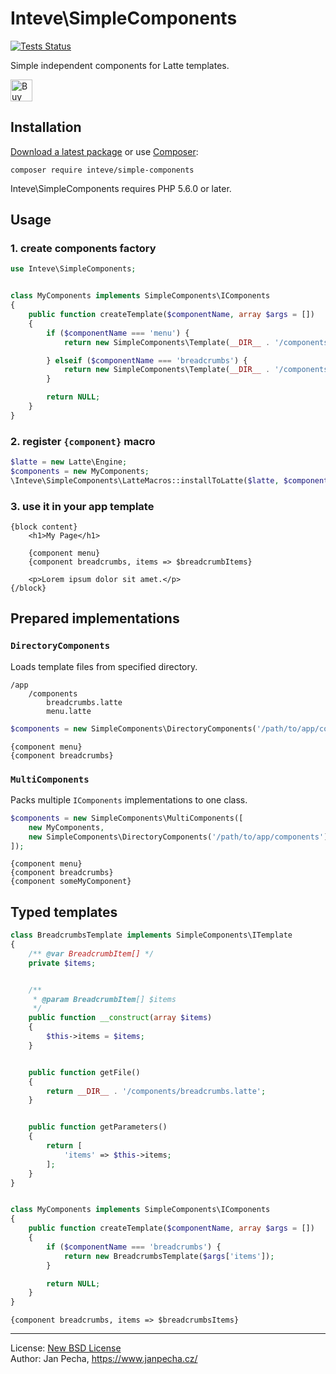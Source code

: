 
# Inteve\SimpleComponents

[![Tests Status](https://github.com/inteve/simple-components/workflows/Tests/badge.svg)](https://github.com/inteve/simple-components/actions)

Simple independent components for Latte templates.

<a href="https://www.paypal.me/janpecha/5eur"><img src="https://buymecoffee.intm.org/img/button-paypal-white.png" alt="Buy me a coffee" height="35"></a>


## Installation

[Download a latest package](https://github.com/inteve/simple-components/releases) or use [Composer](http://getcomposer.org/):

```
composer require inteve/simple-components
```

Inteve\SimpleComponents requires PHP 5.6.0 or later.


## Usage

### 1. create components factory

```php
use Inteve\SimpleComponents;


class MyComponents implements SimpleComponents\IComponents
{
	public function createTemplate($componentName, array $args = [])
	{
		if ($componentName === 'menu') {
			return new SimpleComponents\Template(__DIR__ . '/components/Menu.latte');

		} elseif ($componentName === 'breadcrumbs') {
			return new SimpleComponents\Template(__DIR__ . '/components/Breadcrumbs.latte', $args);
		}

		return NULL;
	}
}
```


### 2. register `{component}` macro

```php
$latte = new Latte\Engine;
$components = new MyComponents;
\Inteve\SimpleComponents\LatteMacros::installToLatte($latte, $components);
```


### 3. use it in your app template

```latte
{block content}
	<h1>My Page</h1>

	{component menu}
	{component breadcrumbs, items => $breadcrumbItems}

	<p>Lorem ipsum dolor sit amet.</p>
{/block}
```


## Prepared implementations

### `DirectoryComponents`

Loads template files from specified directory.

```
/app
	/components
		breadcrumbs.latte
		menu.latte
```

```php
$components = new SimpleComponents\DirectoryComponents('/path/to/app/components');
```

```latte
{component menu}
{component breadcrumbs}
```


### `MultiComponents`

Packs multiple `IComponents` implementations to one class.

```php
$components = new SimpleComponents\MultiComponents([
	new MyComponents,
	new SimpleComponents\DirectoryComponents('/path/to/app/components')
]);
```

```latte
{component menu}
{component breadcrumbs}
{component someMyComponent}
```


## Typed templates

```php
class BreadcrumbsTemplate implements SimpleComponents\ITemplate
{
	/** @var BreadcrumbItem[] */
	private $items;


	/**
	 * @param BreadcrumbItem[] $items
	 */
	public function __construct(array $items)
	{
		$this->items = $items;
	}


	public function getFile()
	{
		return __DIR__ . '/components/breadcrumbs.latte';
	}


	public function getParameters()
	{
		return [
			'items' => $this->items;
		];
	}
}


class MyComponents implements SimpleComponents\IComponents
{
	public function createTemplate($componentName, array $args = [])
	{
		if ($componentName === 'breadcrumbs') {
			return new BreadcrumbsTemplate($args['items']);
		}

		return NULL;
	}
}
```

```latte
{component breadcrumbs, items => $breadcrumbsItems}
```


------------------------------

License: [New BSD License](license.md)
<br>Author: Jan Pecha, https://www.janpecha.cz/
